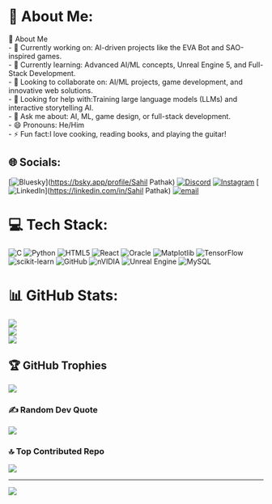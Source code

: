 # 💫 About Me:
🚀 About Me<br>- 🔭 Currently working on: AI-driven projects like the EVA Bot and SAO-inspired games.  <br>- 🌱 Currently learning: Advanced AI/ML concepts, Unreal Engine 5, and Full-Stack Development.  <br>- 👯 Looking to collaborate on: AI/ML projects, game development, and innovative web solutions.  <br>- 🤔 Looking for help with:Training large language models (LLMs) and interactive storytelling AI.  <br>- 💬 Ask me about: AI, ML, game design, or full-stack development.  <br>- 😄 Pronouns: He/Him  <br>- ⚡ Fun fact:I love cooking, reading books, and playing the guitar! 


## 🌐 Socials:
[![Bluesky](https://img.shields.io/badge/bluesky-0285FF?style=for-the-badge&logo=bluesky&logoColor=%23FFFFFF)](https://bsky.app/profile/Sahil Pathak) [![Discord](https://img.shields.io/badge/Discord-%237289DA.svg?logo=discord&logoColor=white)](https://discord.gg/ShunLeviz) [![Instagram](https://img.shields.io/badge/Instagram-%23E4405F.svg?logo=Instagram&logoColor=white)](https://instagram.com/Sahilpathak.21) [![LinkedIn](https://img.shields.io/badge/LinkedIn-%230077B5.svg?logo=linkedin&logoColor=white)](https://linkedin.com/in/Sahil Pathak) [![email](https://img.shields.io/badge/Email-D14836?logo=gmail&logoColor=white)](mailto:sahilpathak2005@gmail.com) 

# 💻 Tech Stack:
![C](https://img.shields.io/badge/c-%2300599C.svg?style=for-the-badge&logo=c&logoColor=white) ![Python](https://img.shields.io/badge/python-3670A0?style=for-the-badge&logo=python&logoColor=ffdd54) ![HTML5](https://img.shields.io/badge/html5-%23E34F26.svg?style=for-the-badge&logo=html5&logoColor=white) ![React](https://img.shields.io/badge/react-%2320232a.svg?style=for-the-badge&logo=react&logoColor=%2361DAFB) ![Oracle](https://img.shields.io/badge/Oracle-F80000?style=for-the-badge&logo=oracle&logoColor=white) ![Matplotlib](https://img.shields.io/badge/Matplotlib-%23ffffff.svg?style=for-the-badge&logo=Matplotlib&logoColor=black) ![TensorFlow](https://img.shields.io/badge/TensorFlow-%23FF6F00.svg?style=for-the-badge&logo=TensorFlow&logoColor=white) ![scikit-learn](https://img.shields.io/badge/scikit--learn-%23F7931E.svg?style=for-the-badge&logo=scikit-learn&logoColor=white) ![GitHub](https://img.shields.io/badge/github-%23121011.svg?style=for-the-badge&logo=github&logoColor=white) ![nVIDIA](https://img.shields.io/badge/nVIDIA-%2376B900.svg?style=for-the-badge&logo=nVIDIA&logoColor=white) ![Unreal Engine](https://img.shields.io/badge/unrealengine-%23313131.svg?style=for-the-badge&logo=unrealengine&logoColor=white) ![MySQL](https://img.shields.io/badge/mysql-4479A1.svg?style=for-the-badge&logo=mysql&logoColor=white)
# 📊 GitHub Stats:
![](https://github-readme-stats.vercel.app/api?username=sahil454521&theme=dark&hide_border=false&include_all_commits=true&count_private=false)<br/>
![](https://nirzak-streak-stats.vercel.app/?user=sahil454521&theme=dark&hide_border=false)<br/>
![](https://github-readme-stats.vercel.app/api/top-langs/?username=sahil454521&theme=dark&hide_border=false&include_all_commits=true&count_private=false&layout=compact)

## 🏆 GitHub Trophies
![](https://github-profile-trophy.vercel.app/?username=sahil454521&theme=radical&no-frame=false&no-bg=true&margin-w=4)

### ✍️ Random Dev Quote
![](https://quotes-github-readme.vercel.app/api?type=horizontal&theme=radical)

### 🔝 Top Contributed Repo
![](https://github-contributor-stats.vercel.app/api?username=sahil454521&limit=5&theme=dark&combine_all_yearly_contributions=true)

---
[![](https://visitcount.itsvg.in/api?id=sahil454521&icon=0&color=1)](https://visitcount.itsvg.in)

<!-- Proudly created with GPRM ( https://gprm.itsvg.in ) -->
